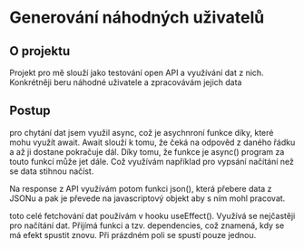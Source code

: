 # Generování náhodných uživatelů

## O projektu
Projekt pro mě slouží jako testování open API a využívání dat z nich. Konkrétněji beru náhodné uživatele a zpracovávám jejich data

## Postup
pro chytání dat jsem využil async, což je asychnroní funkce díky, které mohu využít await. Await slouží k tomu, že čeká na odpověd z daného řádku a až ji dostane pokračuje dál. Díky tomu, že funkce je async() program za touto funkcí může jet dále. Což využívám například pro vypsání načítání než se data stihnou načíst.

Na response z API využívám potom funkci json(), která přebere data z JSONu a pak je převede na javascriptový objekt aby s ním mohl pracovat.

toto celé fetchování dat používám v hooku useEffect(). Využívá se nejčastěji pro načítání dat. Přijímá funkci a tzv. dependencies, což znamená, kdy se má efekt spustit znovu. Při prázdném poli se spustí pouze jednou.
